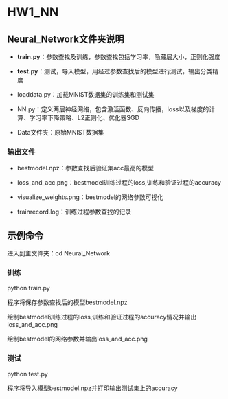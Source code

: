 # HW1_NN

## Neural_Network文件夹说明

- **train.py**：参数查找及训练，参数查找包括学习率，隐藏层大小，正则化强度

- **test.py**：测试，导入模型，用经过参数查找后的模型进行测试，输出分类精度

- loaddata.py：加载MNIST数据集的训练集和测试集

- NN.py：定义两层神经网络，包含激活函数、反向传播，loss以及梯度的计算、学习率下降策略、L2正则化、优化器SGD

- Data文件夹：原始MNIST数据集

### 输出文件

- bestmodel.npz：参数查找后验证集acc最高的模型

- loss_and_acc.png：bestmodel训练过程的loss,训练和验证过程的accuracy

- visualize_weights.png：bestmodel的网络参数可视化

- trainrecord.log：训练过程参数查找的记录

## 示例命令 

进入到主文件夹：cd Neural_Network

### 训练

python train.py 

程序将保存参数查找后的模型bestmodel.npz

绘制bestmodel训练过程的loss,训练和验证过程的accuracy情况并输出loss_and_acc.png

绘制bestmodel的网络参数并输出loss_and_acc.png

### 测试

python test.py 

程序将导入模型bestmodel.npz并打印输出测试集上的accuracy
